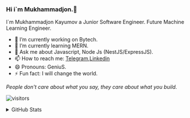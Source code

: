 ### Hi i`m Mukhammadjon.👋
I`m Mukhammadjon Kayumov  a Junior Software Engineer. Future Machine Learning Engineer.

  - 🔭 I’m currently working on Bytech.
  - 🌱 I’m currently learning MERN.
  - 💬 Ask me about Javascript, Node Js (NestJS/ExpressJS).
  - 📫 How to reach me: [Telegram](https://t.me/mr_genius001),[Linkedin](https://www.linkedin.com/in/mukhammadjon-kayumov-a59039202)
  - 😄 Pronouns: GeniuS.
  - ⚡ Fun fact: I will change the world.

*People don't care about what you say, they care about what you build.*

 ![visitors](https://visitor-badge.glitch.me/badge?page_id=page.id&left_color=black&right_color=blue)
 
 
<details>
  <summary>
   GitHub Stats
  </summary>
  <br/>
  <div display="flex">
  <p>
     <img width="55%" align="top" src="https://github-readme-stats.vercel.app/api?username=Mukhammadjon571&show_icons=true&hide_border=true&&count_private=true&include_all_commits=true&theme=gotham" />
    <img width="40%" align="top" src="https://github-readme-stats.vercel.app/api/top-langs/?username=Mukhammadjon571&exclude_repo=KNN-Image-Classification&show_icons=true&hide_border=true&layout=compact&langs_count=8&theme=gotham"/>
  </p>
</div>
</details>



